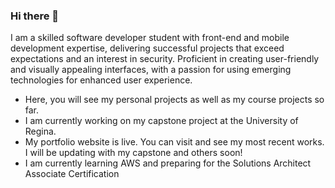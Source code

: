 ### Hi there 👋
I am a skilled software developer student with front-end and mobile
development expertise, delivering successful projects that exceed
expectations and an interest in security. Proficient in creating user-friendly
and visually appealing interfaces, with a passion for using
emerging technologies for enhanced user experience.

- Here, you will see my personal projects as well as my course projects so far.
- I am currently working on my capstone project at the University of Regina.
- My portfolio website is live. You can visit and see my most recent works. I will be updating with my capstone and others soon!
- I am currently learning AWS and preparing for the Solutions Architect Associate Certification

